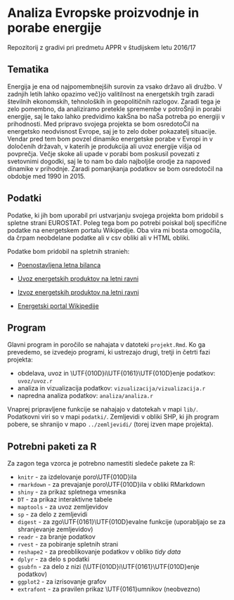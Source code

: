 # Analiza Evropske proizvodnje in porabe energije

Repozitorij z gradivi pri predmetu APPR v študijskem letu 2016/17

## Tematika

Energija je ena od najpomembnejših surovin za vsako državo ali družbo. V zadnjih letih lahko opazimo več}jo valitilnost na energetskih trgih zaradi številnih ekonomskih, tehnoloških in geopolitičnih razlogov. Zaradi tega je zelo pomembno, da analiziramo pretekle spremembe v potroŠnji in porabi energije, saj le tako lahko predvidimo kakŠna bo naŠa potreba po energiji v prihodnosti. Med pripravo svojega projekta se bom osredotoČil na energetsko neodvisnost Evrope, saj je to zelo dober pokazatelj situacije. Vendar pred tem bom povzel dinamiko energetske porabe v Evropi in v določenih državah, v katerih je produkcija ali uvoz energije višja od povprečja. Večje skoke ali upade v porabi bom poskusil povezati z svetovnimi dogodki, saj le to nam bo dalo najboljše orodje za napoved dinamike v prihodnje. Zaradi pomanjkanja podatkov se bom osredotočil na obdobje med 1990 in 2015. 

## Podatki

Podatke, ki jih bom uporabil pri ustvarjanju svojega projekta bom pridobil s spletne strani EUROSTAT. Poleg tega bom po potrebi poiskal bolj specifične podatke na energetskem portalu Wikipedije. Oba vira mi bosta omogočila, da črpam neobdelane podatke ali v csv obliki ali v HTML obliki. 

Podatke bom pridobil na spletnih stranieh:

- [Poenostavljena letna bilanca](http://appsso.eurostat.ec.europa.eu/nui/show.do?query=BOOKMARK_DS-053524_QID_4739B558_UID_-3F171EB0&layout=GEO,L,X,0;TIME,C,Y,0;UNIT,L,Z,0;PRODUCT,L,Z,1;INDIC_NRG,L,Z,2;INDICATORS,C,Z,3;&zSelection=DS-053524INDIC_NRG,B_100900;DS-053524INDICATORS,OBS_FLAG;DS-053524PRODUCT,0000;DS-053524UNIT,TJ;&rankName1=UNIT_1_2_-1_2&rankName2=INDICATORS_1_2_-1_2&rankName3=PRODUCT_1_2_-1_2&rankName4=INDIC-NRG_1_2_-1_2&rankName5=GEO_1_2_0_0&rankName6=TIME_1_0_0_1&sortR=ASC_-1_FIRST&rStp=&cStp=&rDCh=&cDCh=&rDM=true&cDM=true&footnes=false&empty=false&wai=false&time_mode=ROLLING&time_most_recent=false&lang=EN&cfo=%23%23%23%2C%23%23%23.%23%23%23)

- [Uvoz energetskih produktov na letni ravni](http://appsso.eurostat.ec.europa.eu/nui/show.do?query=BOOKMARK_DS-053542_QID_15722ADD_UID_-3F171EB0&layout=TIME,C,X,0;GEO,L,Y,0;UNIT,L,Z,0;PRODUCT,L,Z,1;PARTNER,L,Z,2;INDICATORS,C,Z,3;&zSelection=DS-053542INDICATORS,OBS_FLAG;DS-053542UNIT,KTOE;DS-053542PARTNER,BE;DS-053542PRODUCT,0000;&rankName1=PARTNER_1_2_-1_2&rankName2=TIME_1_0_0_0&rankName3=UNIT_1_2_-1_2&rankName4=GEO_1_2_0_1&rankName5=INDICATORS_1_2_-1_2&rankName6=PRODUCT_1_2_-1_2&sortC=ASC_-1_FIRST&rStp=&cStp=&rDCh=&cDCh=&rDM=true&cDM=true&footnes=false&empty=false&wai=false&time_mode=ROLLING&time_most_recent=false&lang=EN&cfo=%23%23%23%2C%23%23%23.%23%23%23)
 
- [Izvoz energetskih produktov na letni ravni](http://appsso.eurostat.ec.europa.eu/nui/show.do?query=BOOKMARK_DS-053546_QID_-366C96A2_UID_-3F171EB0&layout=TIME,C,X,0;GEO,L,Y,0;UNIT,L,Z,0;PRODUCT,L,Z,1;PARTNER,L,Z,2;INDICATORS,C,Z,3;&zSelection=DS-053546INDICATORS,OBS_FLAG;DS-053546UNIT,KTOE;DS-053546PARTNER,BE;DS-053546PRODUCT,0000;&rankName1=PARTNER_1_2_-1_2&rankName2=TIME_1_0_0_0&rankName3=UNIT_1_2_-1_2&rankName4=GEO_1_2_0_1&rankName5=INDICATORS_1_2_-1_2&rankName6=PRODUCT_1_2_-1_2&sortC=ASC_-1_FIRST&rStp=&cStp=&rDCh=&cDCh=&rDM=true&cDM=true&footnes=false&empty=false&wai=false&time_mode=ROLLING&time_most_recent=false&lang=EN&cfo=%23%23%23%2C%23%23%23.%23%23%23)
 
- [Energetski portal Wikipedije](https://en.wikipedia.org/wiki/Portal:Energy/Explore)

## Program

Glavni program in poročilo se nahajata v datoteki `projekt.Rmd`. Ko ga prevedemo,
se izvedejo programi, ki ustrezajo drugi, tretji in četrti fazi projekta:

* obdelava, uvoz in \UTF{010D}i\UTF{0161}\UTF{010D}enje podatkov: `uvoz/uvoz.r`
* analiza in vizualizacija podatkov: `vizualizacija/vizualizacija.r`
* napredna analiza podatkov: `analiza/analiza.r`

Vnaprej pripravljene funkcije se nahajajo v datotekah v mapi `lib/`. Podatkovni
viri so v mapi `podatki/`. Zemljevidi v obliki SHP, ki jih program pobere, se
shranijo v mapo `../zemljevidi/` (torej izven mape projekta).

## Potrebni paketi za R

Za zagon tega vzorca je potrebno namestiti sledeče pakete za R:

* `knitr` - za izdelovanje poro\UTF{010D}ila
* `rmarkdown` - za prevajanje poro\UTF{010D}ila v obliki RMarkdown
* `shiny` - za prikaz spletnega vmesnika
* `DT` - za prikaz interaktivne tabele
* `maptools` - za uvoz zemljevidov
* `sp` - za delo z zemljevidi
* `digest` - za zgo\UTF{0161}\UTF{010D}evalne funkcije (uporabljajo se za shranjevanje zemljevidov)
* `readr` - za branje podatkov
* `rvest` - za pobiranje spletnih strani
* `reshape2` - za preoblikovanje podatkov v obliko *tidy data*
* `dplyr` - za delo s podatki
* `gsubfn` - za delo z nizi (\UTF{010D}i\UTF{0161}\UTF{010D}enje podatkov)
* `ggplot2` - za izrisovanje grafov
* `extrafont` - za pravilen prikaz \UTF{0161}umnikov (neobvezno)
